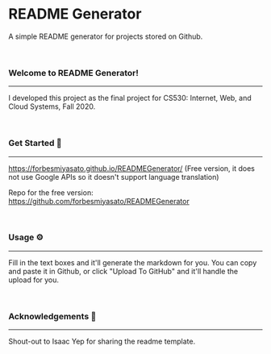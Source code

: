 # README Generator

A simple README generator for projects stored on Github.

<br />

### Welcome to README Generator!

<hr>

I developed this project as the final project for CS530: Internet, Web, and Cloud Systems, Fall 2020.

<br />


### Get Started <g-emoji class="g-emoji" alias="rocket" fallback-src="https://github.githubassets.com/images/icons/emoji/unicode/1f680.png">🚀</g-emoji>

<hr>

https://forbesmiyasato.github.io/READMEGenerator/ (Free version, it does not use Google APIs so it doesn't support language translation)

Repo for the free version: https://github.com/forbesmiyasato/READMEGenerator

<br />

### Usage <g-emoji class="g-emoji" alias="gear" fallback-src="https://github.githubassets.com/images/icons/emoji/unicode/2699.png">⚙</g-emoji>

<hr>

Fill in the text boxes and it'll generate the markdown for you. You can copy and paste it in Github, or click "Upload To GitHub" and it'll handle the upload for you.

<br />

### Acknowledgements <g-emoji class="g-emoji" alias="blue_heart" fallback-src="https://github.githubassets.com/images/icons/emoji/unicode/1f499.png">💙</g-emoji>

<hr>

Shout-out to Isaac Yep for sharing the readme template.

<br />
